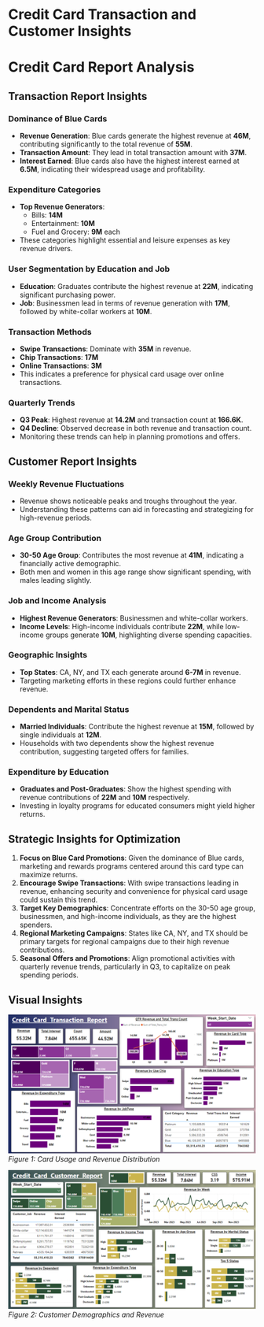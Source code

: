 # Credit Card Transaction and Customer Insights

# Credit Card Report Analysis

## Transaction Report Insights

### Dominance of Blue Cards
- **Revenue Generation**: Blue cards generate the highest revenue at **46M**, contributing significantly to the total revenue of **55M**.
- **Transaction Amount**: They lead in total transaction amount with **37M**.
- **Interest Earned**: Blue cards also have the highest interest earned at **6.5M**, indicating their widespread usage and profitability.

### Expenditure Categories
- **Top Revenue Generators**:
  - Bills: **14M**
  - Entertainment: **10M**
  - Fuel and Grocery: **9M** each
- These categories highlight essential and leisure expenses as key revenue drivers.

### User Segmentation by Education and Job
- **Education**: Graduates contribute the highest revenue at **22M**, indicating significant purchasing power.
- **Job**: Businessmen lead in terms of revenue generation with **17M**, followed by white-collar workers at **10M**.

### Transaction Methods
- **Swipe Transactions**: Dominate with **35M** in revenue.
- **Chip Transactions**: **17M**
- **Online Transactions**: **3M**
- This indicates a preference for physical card usage over online transactions.

### Quarterly Trends
- **Q3 Peak**: Highest revenue at **14.2M** and transaction count at **166.6K**.
- **Q4 Decline**: Observed decrease in both revenue and transaction count.
- Monitoring these trends can help in planning promotions and offers.

## Customer Report Insights

### Weekly Revenue Fluctuations
- Revenue shows noticeable peaks and troughs throughout the year.
- Understanding these patterns can aid in forecasting and strategizing for high-revenue periods.

### Age Group Contribution
- **30-50 Age Group**: Contributes the most revenue at **41M**, indicating a financially active demographic.
- Both men and women in this age range show significant spending, with males leading slightly.

### Job and Income Analysis
- **Highest Revenue Generators**: Businessmen and white-collar workers.
- **Income Levels**: High-income individuals contribute **22M**, while low-income groups generate **10M**, highlighting diverse spending capacities.

### Geographic Insights
- **Top States**: CA, NY, and TX each generate around **6-7M** in revenue.
- Targeting marketing efforts in these regions could further enhance revenue.

### Dependents and Marital Status
- **Married Individuals**: Contribute the highest revenue at **15M**, followed by single individuals at **12M**.
- Households with two dependents show the highest revenue contribution, suggesting targeted offers for families.

### Expenditure by Education
- **Graduates and Post-Graduates**: Show the highest spending with revenue contributions of **22M** and **10M** respectively.
- Investing in loyalty programs for educated consumers might yield higher returns.

## Strategic Insights for Optimization

1. **Focus on Blue Card Promotions**: Given the dominance of Blue cards, marketing and rewards programs centered around this card type can maximize returns.
2. **Encourage Swipe Transactions**: With swipe transactions leading in revenue, enhancing security and convenience for physical card usage could sustain this trend.
3. **Target Key Demographics**: Concentrate efforts on the 30-50 age group, businessmen, and high-income individuals, as they are the highest spenders.
4. **Regional Marketing Campaigns**: States like CA, NY, and TX should be primary targets for regional campaigns due to their high revenue contributions.
5. **Seasonal Offers and Promotions**: Align promotional activities with quarterly revenue trends, particularly in Q3, to capitalize on peak spending periods.


## Visual Insights

![Screenshot 1](Screenshot1.png)
*Figure 1: Card Usage and Revenue Distribution*

![Screenshot 2](Screenshot2.png)
*Figure 2: Customer Demographics and Revenue*


